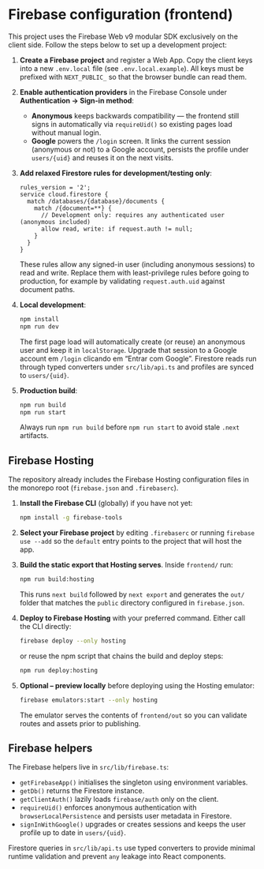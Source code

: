 # Firebase configuration (frontend)

This project uses the Firebase Web v9 modular SDK exclusively on the client side. Follow the steps below to set up a development project:

1. **Create a Firebase project** and register a Web App. Copy the client keys into a new `.env.local` file (see `.env.local.example`). All keys must be prefixed with `NEXT_PUBLIC_` so that the browser bundle can read them.
2. **Enable authentication providers** in the Firebase Console under **Authentication → Sign-in method**:
   - **Anonymous** keeps backwards compatibility — the frontend still signs in automatically via `requireUid()` so existing pages load without manual login.
   - **Google** powers the `/login` screen. It links the current session (anonymous or not) to a Google account, persists the profile under `users/{uid}` and reuses it on the next visits.
3. **Add relaxed Firestore rules for development/testing only**:

   ```
   rules_version = '2';
   service cloud.firestore {
     match /databases/{database}/documents {
       match /{document=**} {
         // Development only: requires any authenticated user (anonymous included)
         allow read, write: if request.auth != null;
       }
     }
   }
   ```

   These rules allow any signed-in user (including anonymous sessions) to read and write. Replace them with least-privilege rules before going to production, for example by validating `request.auth.uid` against document paths.

4. **Local development**:

   ```bash
   npm install
   npm run dev
   ```

   The first page load will automatically create (or reuse) an anonymous user and keep it in `localStorage`. Upgrade that session to a Google account em `/login` clicando em “Entrar com Google”. Firestore reads run through typed converters under `src/lib/api.ts` and profiles are synced to `users/{uid}`.

5. **Production build**:

   ```bash
   npm run build
   npm run start
   ```

   Always run `npm run build` before `npm run start` to avoid stale `.next` artifacts.

## Firebase Hosting

The repository already includes the Firebase Hosting configuration files in the monorepo root (`firebase.json` and `.firebaserc`).

1. **Install the Firebase CLI** (globally) if you have not yet:

   ```bash
   npm install -g firebase-tools
   ```

2. **Select your Firebase project** by editing `.firebaserc` or running `firebase use --add` so the `default` entry points to the project that will host the app.

3. **Build the static export that Hosting serves**. Inside `frontend/` run:

   ```bash
   npm run build:hosting
   ```

   This runs `next build` followed by `next export` and generates the `out/` folder that matches the `public` directory configured in `firebase.json`.

4. **Deploy to Firebase Hosting** with your preferred command. Either call the CLI directly:

   ```bash
   firebase deploy --only hosting
   ```

   or reuse the npm script that chains the build and deploy steps:

   ```bash
   npm run deploy:hosting
   ```

5. **Optional – preview locally** before deploying using the Hosting emulator:

   ```bash
   firebase emulators:start --only hosting
   ```

   The emulator serves the contents of `frontend/out` so you can validate routes and assets prior to publishing.

## Firebase helpers

The Firebase helpers live in `src/lib/firebase.ts`:

- `getFirebaseApp()` initialises the singleton using environment variables.
- `getDb()` returns the Firestore instance.
- `getClientAuth()` lazily loads `firebase/auth` only on the client.
- `requireUid()` enforces anonymous authentication with `browserLocalPersistence` and persists user metadata in Firestore.
- `signInWithGoogle()` upgrades or creates sessions and keeps the user profile up to date in `users/{uid}`.

Firestore queries in `src/lib/api.ts` use typed converters to provide minimal runtime validation and prevent `any` leakage into React components.
